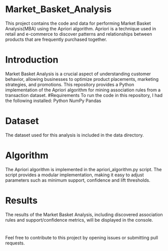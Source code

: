 # Market_Basket_Analysis
This project contains the code and data for performing Market Basket Analysis(MBA) using the Apriori algorithm. Apriori is a technique used in retail and e-commerce to discover patterns and relationships between products that are frequently purchased together. 
# Introduction
Market Basket Analysis is a crucial aspect of understanding customer behavior, allowing businesses to optimize product placements, marketing strategies, and promotions. This repository provides a Python implementation of the Apriori algorithm for mining association rules from a transaction dataset.
#Requirements
To run the code in this repository, I had the following installed:
Python
NumPy
Pandas
# Dataset
The dataset used for this analysis is included in the data directory.
# Algorithm
The Apriori algorithm is implemented in the apriori_algorithm.py script. The script provides a modular implementation, making it easy to adjust parameters such as minimum support, confidence and lift thresholds.
# Results
The results of the Market Basket Analysis, including discovered association rules and support/confidence metrics, will be displayed in the console.
#
Feel free to contribute to this project by opening issues or submitting pull requests.
